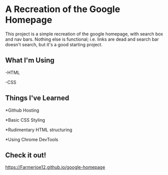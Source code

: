 # A Recreation of the Google Homepage

This project is a simple recreation of the google homepage, with search box and nav bars. Nothing else is functional; i.e. links are dead and search bar doesn't search, but it's a good starting project.

## What I'm Using

-HTML

-CSS

## Things I've Learned

*Github Hosting

*Basic CSS Styling

*Rudimentary HTML structuring

*Using Chrome DevTools

## Check it out!

https://Farmerjoe12.github.io/google-homepage
